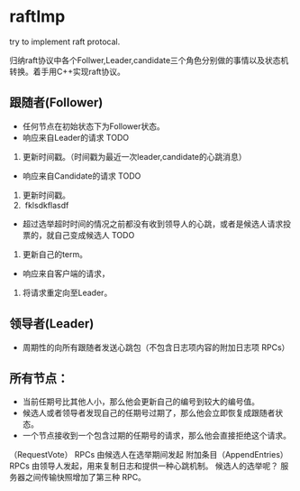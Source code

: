 # raftImp
try to implement raft protocal.

归纳raft协议中各个Follwer,Leader,candidate三个角色分别做的事情以及状态机转换。着手用C++实现raft协议。

## 跟随者(Follower)
* 任何节点在初始状态下为Follower状态。
* 响应来自Leader的请求 TODO
1.  更新时间戳。（时间戳为最近一次leader,candidate的心跳消息）
* 响应来自Candidate的请求 TODO
1.  更新时间戳。
2.  fklsdkflasdf
* 超过选举超时时间的情况之前都没有收到领导人的心跳，或者是候选人请求投票的，就自己变成候选人 TODO
1.  更新自己的term。
* 响应来自客户端的请求，
1.  将请求重定向至Leader。

## 领导者(Leader)
* 周期性的向所有跟随者发送心跳包（不包含日志项内容的附加日志项 RPCs）

## 所有节点：
* 当前任期号比其他人小，那么他会更新自己的编号到较大的编号值。
* 候选人或者领导者发现自己的任期号过期了，那么他会立即恢复成跟随者状态。
* 一个节点接收到一个包含过期的任期号的请求，那么他会直接拒绝这个请求。


（RequestVote） RPCs 由候选人在选举期间发起
附加条目（AppendEntries）RPCs 由领导人发起，用来复制日志和提供一种心跳机制。
候选人的选举呢？
服务器之间传输快照增加了第三种 RPC。
